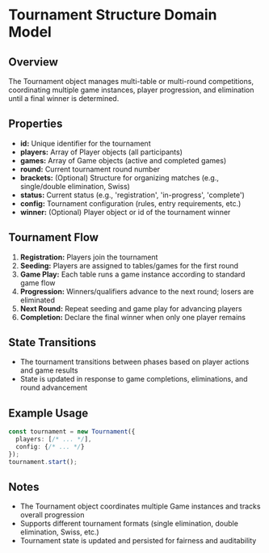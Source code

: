 # Tournament Structure Domain Model

## Overview
The Tournament object manages multi-table or multi-round competitions, coordinating multiple game instances, player progression, and elimination until a final winner is determined.

## Properties
- **id:** Unique identifier for the tournament
- **players:** Array of Player objects (all participants)
- **games:** Array of Game objects (active and completed games)
- **round:** Current tournament round number
- **brackets:** (Optional) Structure for organizing matches (e.g., single/double elimination, Swiss)
- **status:** Current status (e.g., 'registration', 'in-progress', 'complete')
- **config:** Tournament configuration (rules, entry requirements, etc.)
- **winner:** (Optional) Player object or id of the tournament winner

## Tournament Flow
1. **Registration:** Players join the tournament
2. **Seeding:** Players are assigned to tables/games for the first round
3. **Game Play:** Each table runs a game instance according to standard game flow
4. **Progression:** Winners/qualifiers advance to the next round; losers are eliminated
5. **Next Round:** Repeat seeding and game play for advancing players
6. **Completion:** Declare the final winner when only one player remains

## State Transitions
- The tournament transitions between phases based on player actions and game results
- State is updated in response to game completions, eliminations, and round advancement

## Example Usage
```typescript
const tournament = new Tournament({
  players: [/* ... */],
  config: {/* ... */}
});
tournament.start();
```

## Notes
- The Tournament object coordinates multiple Game instances and tracks overall progression
- Supports different tournament formats (single elimination, double elimination, Swiss, etc.)
- Tournament state is updated and persisted for fairness and auditability
